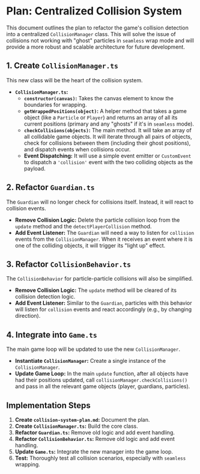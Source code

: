 # Plan: Centralized Collision System

This document outlines the plan to refactor the game's collision detection into a centralized `CollisionManager` class. This will solve the issue of collisions not working with "ghost" particles in `seamless` wrap mode and will provide a more robust and scalable architecture for future development.

## 1. Create `CollisionManager.ts`

This new class will be the heart of the collision system.

- **`CollisionManager.ts`:**
  - **`constructor(canvas)`:** Takes the canvas element to know the boundaries for wrapping.
  - **`getWrappedPositions(object)`:** A helper method that takes a game object (like a `Particle` or `Player`) and returns an array of all its current positions (primary and any "ghosts" if it's in `seamless` mode).
  - **`checkCollisions(objects)`:** The main method. It will take an array of all collidable game objects. It will iterate through all pairs of objects, check for collisions between them (including their ghost positions), and dispatch events when collisions occur.
  - **Event Dispatching:** It will use a simple event emitter or `CustomEvent` to dispatch a `'collision'` event with the two colliding objects as the payload.

## 2. Refactor `Guardian.ts`

The `Guardian` will no longer check for collisions itself. Instead, it will react to collision events.

- **Remove Collision Logic:** Delete the particle collision loop from the `update` method and the `detectPlayerCollision` method.
- **Add Event Listener:** The `Guardian` will need a way to listen for `collision` events from the `CollisionManager`. When it receives an event where it is one of the colliding objects, it will trigger its "light up" effect.

## 3. Refactor `CollisionBehavior.ts`

The `CollisionBehavior` for particle-particle collisions will also be simplified.

- **Remove Collision Logic:** The `update` method will be cleared of its collision detection logic.
- **Add Event Listener:** Similar to the `Guardian`, particles with this behavior will listen for `collision` events and react accordingly (e.g., by changing direction).

## 4. Integrate into `Game.ts`

The main game loop will be updated to use the new `CollisionManager`.

- **Instantiate `CollisionManager`:** Create a single instance of the `CollisionManager`.
- **Update Game Loop:** In the main `update` function, after all objects have had their positions updated, call `collisionManager.checkCollisions()` and pass in all the relevant game objects (player, guardians, particles).

## Implementation Steps

1.  **Create `collision-system-plan.md`:** Document the plan.
2.  **Create `CollisionManager.ts`:** Build the core class.
3.  **Refactor `Guardian.ts`:** Remove old logic and add event handling.
4.  **Refactor `CollisionBehavior.ts`:** Remove old logic and add event handling.
5.  **Update `Game.ts`:** Integrate the new manager into the game loop.
6.  **Test:** Thoroughly test all collision scenarios, especially with `seamless` wrapping.

